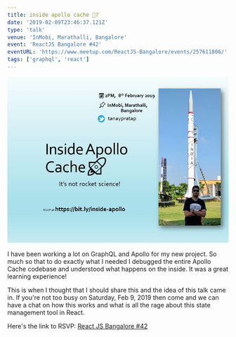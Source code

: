 ```yaml
---
title: inside apollo cache 🚀?
date: '2019-02-09T23:46:37.121Z'
type: 'talk'
venue: 'InMobi, Marathalli, Bangalore'
event: 'ReactJS Bangalore #42'
eventURL: 'https://www.meetup.com/ReactJS-Bangalore/events/257611806/'
tags: ['graphql', 'react']
---
```


![The organizers shared the poster recently, I feel this came out really well](./inside-apollo-cache-tanay-pratap.jpg)

I have been working a lot on GraphQL and Apollo for my new project. So much so that to do exactly what I needed I debugged the entire Apollo Cache codebase and understood what happens on the inside. It was a great learning experience!

This is when I thought that I should share this and the idea of this talk came in. If you're not too busy on Saturday, Feb 9, 2019 then come and we can have a chat on how this works and what is all the rage about this state management tool in React.

Here's the link to RSVP: [React JS Bangalore #42](https://www.meetup.com/ReactJS-Bangalore/events/257611806/)

